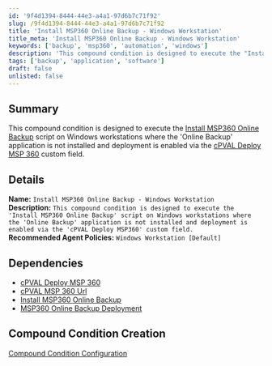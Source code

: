```yaml
---
id: '9f4d1394-8444-44e3-a4a1-97d6b7c71f92'
slug: /9f4d1394-8444-44e3-a4a1-97d6b7c71f92
title: 'Install MSP360 Online Backup - Windows Workstation'
title_meta: 'Install MSP360 Online Backup - Windows Workstation'
keywords: ['backup', 'msp360', 'automation', 'windows']
description: 'This compound condition is designed to execute the "Install MSP360 Online Backup" script on Windows workstations where the "Online Backup" application is not installed and deployment is enabled via the "cPVAL Deploy MSP360" custom field.'
tags: ['backup', 'application', 'software']
draft: false
unlisted: false
---
```


## Summary

This compound condition is designed to execute the [Install MSP360 Online Backup](/docs/104e0456-6bb4-4e65-b0c0-0f8b6c0a4d8b) script on Windows workstations where the 'Online Backup' application is not installed and deployment is enabled via the [cPVAL Deploy MSP 360](/docs/294f2f3e-1091-45b0-b764-b16ae054fad7) custom field.

## Details

**Name:** `Install MSP360 Online Backup - Windows Workstation`  
**Description:** `This compound condition is designed to execute the 'Install MSP360 Online Backup' script on Windows workstations where the 'Online Backup' application is not installed and deployment is enabled via the 'cPVAL Deploy MSP360' custom field.`  
**Recommended Agent Policies:** `Windows Workstation [Default]`

## Dependencies

- [cPVAL Deploy MSP 360](/docs/294f2f3e-1091-45b0-b764-b16ae054fad7)
- [cPVAL MSP 360 Url](/docs/7e18083b-6a0e-49da-8a08-cfe9c7fa3378)
- [Install MSP360 Online Backup](/docs/104e0456-6bb4-4e65-b0c0-0f8b6c0a4d8b)
- [MSP360 Online Backup Deployment](/docs/2f783bba-4022-43d3-8bb4-a768f68fe8c2)

## Compound Condition Creation

[Compound Condition Configuration](https://github.com/ProVal-Tech/ninjarmm/blob/main/compound-conditions/install-msp-360-online-windows-workstation.toml)
